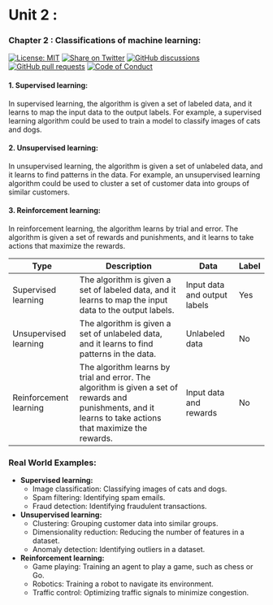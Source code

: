 # Unit 2 : 
### Chapter 2 : Classifications of machine learning:

[![License: MIT](https://img.shields.io/badge/License-MIT-yellow.svg)](LICENSE)
[![Share on Twitter](https://img.shields.io/badge/-Share%20on%20Twitter-blue?logo=twitter&style=flat-square)](https://twitter.com/intent/tweet?text=https%3A%2F%2Fgithub.com%2Fwhoami-anoint%2FMachine-Learning-Series)
[![GitHub discussions](https://img.shields.io/github/discussions/whoami-anoint/Machine-Learning-Series)](https://github.com/whoami-anoint/Machine-Learning-Series/discussions)
[![GitHub pull requests](https://img.shields.io/github/issues-pr/whoami-anoint/Machine-Learning-Series)](https://github.com/whoami-anoint/Machine-Learning-Series/pulls)
[![Code of Conduct](https://img.shields.io/badge/Code%20of%20Conduct-Contributor%20Covenant-blue.svg)](CODE_OF_CONDUCT.md)

#### 1. **Supervised learning:** 
In supervised learning, the algorithm is given a set of labeled data, and it learns to map the input data to the output labels. For example, a supervised learning algorithm could be used to train a model to classify images of cats and dogs.

#### 2. **Unsupervised learning:** 
In unsupervised learning, the algorithm is given a set of unlabeled data, and it learns to find patterns in the data. For example, an unsupervised learning algorithm could be used to cluster a set of customer data into groups of similar customers.

#### 3. **Reinforcement learning:** 
In reinforcement learning, the algorithm learns by trial and error. The algorithm is given a set of rewards and punishments, and it learns to take actions that maximize the rewards.

| Type | Description | Data | Label |
|---|---|---|---|
| Supervised learning | The algorithm is given a set of labeled data, and it learns to map the input data to the output labels. | Input data and output labels | Yes |
| Unsupervised learning | The algorithm is given a set of unlabeled data, and it learns to find patterns in the data. | Unlabeled data | No |
| Reinforcement learning | The algorithm learns by trial and error. The algorithm is given a set of rewards and punishments, and it learns to take actions that maximize the rewards. | Input data and rewards | No |


### Real World Examples:
* **Supervised learning:**
    * Image classification: Classifying images of cats and dogs.
    * Spam filtering: Identifying spam emails.
    * Fraud detection: Identifying fraudulent transactions.
* **Unsupervised learning:**
    * Clustering: Grouping customer data into similar groups.
    * Dimensionality reduction: Reducing the number of features in a dataset.
    * Anomaly detection: Identifying outliers in a dataset.
* **Reinforcement learning:**
    * Game playing: Training an agent to play a game, such as chess or Go.
    * Robotics: Training a robot to navigate its environment.
    * Traffic control: Optimizing traffic signals to minimize congestion.

